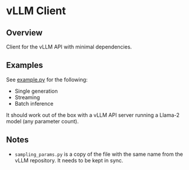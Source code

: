 # vLLM Client

## Overview

Client for the vLLM API with minimal dependencies.

## Examples

See [example.py](example.py) for the following:
- Single generation
- Streaming
- Batch inference

It should work out of the box with a vLLM API server 
running a Llama-2 model (any parameter count). 

## Notes

- `sampling_params.py` is a copy of the file with the same name
  from the vLLM repository. It needs to be kept in sync.
